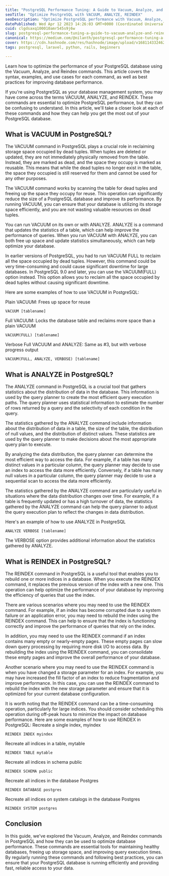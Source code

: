 ```yaml
---
title: "PostgreSQL Performance Tuning: A Guide to Vacuum, Analyze, and Reindex"
seoTitle: "Optimize PostgreSQL with VACUUM, ANALYZE, REINDEX"
seoDescription: "Optimize PostgreSQL performance with Vacuum, Analyze, and Reindex commands for improved query execution times and storage reclamation"
datePublished: Wed Apr 12 2023 14:26:03 GMT+0000 (Coordinated Universal Time)
cuid: clgdsaxq100010amr545s9j6w
slug: postgresql-performance-tuning-a-guide-to-vacuum-analyze-and-reindex
canonical: https://medium.com/@nilanth/postgresql-performance-tuning-a-guide-to-vacuum-analyze-and-reindex-fd47d5b7d7f
cover: https://cdn.hashnode.com/res/hashnode/image/upload/v1681143324628/570e915d-a6ca-4f12-b691-38b1dc3526b4.jpeg
tags: postgresql, laravel, python, rails, beginners

---
```


Learn how to optimize the performance of your PostgreSQL database using the Vacuum, Analyze, and Reindex commands. This article covers the syntax, examples, and use cases for each command, as well as best practices for improving database performance.

If you're using PostgreSQL as your database management system, you may have come across the terms VACUUM, ANALYZE, and REINDEX. These commands are essential to optimize PostgreSQL performance, but they can be confusing to understand. In this article, we'll take a closer look at each of these commands and how they can help you get the most out of your PostgreSQL database.

## What is VACUUM in PostgreSQL?

The VACUUM command in PostgreSQL plays a crucial role in reclaiming storage space occupied by dead tuples. When tuples are deleted or updated, they are not immediately physically removed from the table. Instead, they are marked as dead, and the space they occupy is marked as reusable. This means that while the dead tuples no longer exist in the table, the space they occupied is still reserved for them and cannot be used for any other purposes.

The VACUUM command works by scanning the table for dead tuples and freeing up the space they occupy for reuse. This operation can significantly reduce the size of a PostgreSQL database and improve its performance. By running VACUUM, you can ensure that your database is utilizing its storage space efficiently, and you are not wasting valuable resources on dead tuples.

You can run VACUUM on its own or with ANALYZE. ANALYZE is a command that updates the statistics of a table, which can help improve the performance of queries. When you run VACUUM with ANALYZE, you can both free up space and update statistics simultaneously, which can help optimize your database.

In earlier versions of PostgreSQL, you had to run VACUUM FULL to reclaim all the space occupied by dead tuples. However, this command could be very time-consuming and could cause significant downtime for large databases. In PostgreSQL 9.0 and later, you can use the VACUUM(FULL) option instead. This option allows you to reclaim all the space occupied by dead tuples without causing significant downtime.

Here are some examples of how to use VACUUM in PostgreSQL:

Plain VACUUM: Frees up space for reuse

`VACUUM [tablename]`

Full VACUUM: Locks the database table and reclaims more space than a plain VACUUM

`VACUUM(FULL) [tablename]`

Verbose Full VACUUM and ANALYZE: Same as #3, but with verbose progress output

`VACUUM(FULL, ANALYZE, VERBOSE) [tablename]`

## What is ANALYZE in PostgreSQL?

The ANALYZE command in PostgreSQL is a crucial tool that gathers statistics about the distribution of data in the database. This information is used by the query planner to create the most efficient query execution paths. The query planner uses statistical information to estimate the number of rows returned by a query and the selectivity of each condition in the query.

The statistics gathered by the ANALYZE command include information about the distribution of data in a table, the size of the table, the distribution of null values, and the distribution of distinct values. These statistics are used by the query planner to make decisions about the most appropriate query plan to execute.

By analyzing the data distribution, the query planner can determine the most efficient way to access the data. For example, if a table has many distinct values in a particular column, the query planner may decide to use an index to access the data more efficiently. Conversely, if a table has many null values in a particular column, the query planner may decide to use a sequential scan to access the data more efficiently.

The statistics gathered by the ANALYZE command are particularly useful in situations where the data distribution changes over time. For example, if a table is frequently updated or has a high turnover of data, the statistics gathered by the ANALYZE command can help the query planner to adjust the query execution plan to reflect the changes in data distribution.

Here's an example of how to use ANALYZE in PostgreSQL

`ANALYZE VERBOSE [tablename]`

The VERBOSE option provides additional information about the statistics gathered by ANALYZE.

## What is REINDEX in PostgreSQL?

The REINDEX command in PostgreSQL is a useful tool that enables you to rebuild one or more indices in a database. When you execute the REINDEX command, it replaces the previous version of the index with a new one. This operation can help optimize the performance of your database by improving the efficiency of queries that use the index.

There are various scenarios where you may need to use the REINDEX command. For example, if an index has become corrupted due to a system failure or an application error, you may need to rebuild the index using the REINDEX command. This can help to ensure that the index is functioning correctly and improve the performance of queries that rely on the index.

In addition, you may need to use the REINDEX command if an index contains many empty or nearly-empty pages. These empty pages can slow down query processing by requiring more disk I/O to access data. By rebuilding the index using the REINDEX command, you can consolidate these empty pages and improve the overall performance of your database.

Another scenario where you may need to use the REINDEX command is when you have changed a storage parameter for an index. For example, you may have increased the fill factor of an index to reduce fragmentation and improve performance. In this case, you can use the REINDEX command to rebuild the index with the new storage parameter and ensure that it is optimized for your current database configuration.

It is worth noting that the REINDEX command can be a time-consuming operation, particularly for large indices. You should consider scheduling this operation during off-peak hours to minimize the impact on database performance. Here are some examples of how to use REINDEX in PostgreSQL: Recreate a single index, myindex

`REINDEX INDEX myindex`

Recreate all indices in a table, mytable

`REINDEX TABLE mytable`

Recreate all indices in schema public

`REINDEX SCHEMA public`

Recreate all indices in the database Postgres

`REINDEX DATABASE postgres`

Recreate all indices on system catalogs in the database Postgres

`REINDEX SYSTEM postgres`

## Conclusion

In this guide, we've explored the Vacuum, Analyze, and Reindex commands in PostgreSQL and how they can be used to optimize database performance. These commands are essential tools for maintaining healthy databases, freeing up storage space, and improving query execution times. By regularly running these commands and following best practices, you can ensure that your PostgreSQL database is running efficiently and providing fast, reliable access to your data.